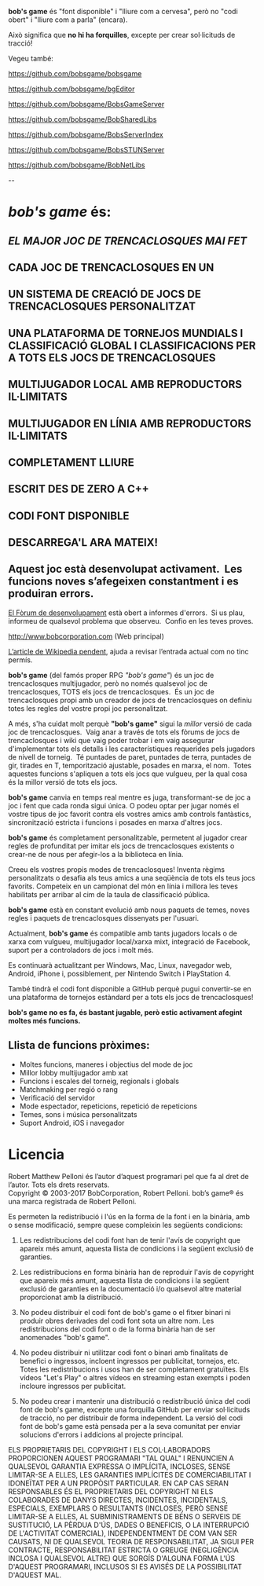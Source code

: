 **bob's game** és "font disponible" i "lliure com a cervesa", però no "codi obert" i "lliure com a parla" (encara).

Això significa que **no hi ha forquilles**, excepte per crear sol·licituds de tracció!

Vegeu també:

https://github.com/bobsgame/bobsgame

https://github.com/bobsgame/bgEditor

https://github.com/bobsgame/BobsGameServer

https://github.com/bobsgame/BobSharedLibs

https://github.com/bobsgame/BobsServerIndex

https://github.com/bobsgame/BobsSTUNServer

https://github.com/bobsgame/BobNetLibs


--

# *bob's game* és:

## *EL MAJOR JOC DE TRENCACLOSQUES MAI FET*

## CADA JOC DE TRENCACLOSQUES EN UN

## UN SISTEMA DE CREACIÓ DE JOCS DE TRENCACLOSQUES PERSONALITZAT

## UNA PLATAFORMA DE TORNEJOS MUNDIALS I CLASSIFICACIÓ GLOBAL I CLASSIFICACIONS PER A TOTS ELS JOCS DE TRENCACLOSQUES

## MULTIJUGADOR LOCAL AMB REPRODUCTORS IL·LIMITATS

## MULTIJUGADOR EN LÍNIA AMB REPRODUCTORS IL·LIMITATS

## COMPLETAMENT LLIURE

## ESCRIT DES DE ZERO A C++

## CODI FONT DISPONIBLE

## DESCARREGA'L ARA MATEIX!

## Aquest joc està desenvolupat activament.  Les funcions noves s’afegeixen constantment i es produiran errors.

[El Fòrum de desenvolupament](http://bobsgame.com/forum) està obert a informes d'errors.  Si us plau, informeu de qualsevol problema que observeu.  Confio en les teves proves.

http://www.bobcorporation.com (Web principal)

[L’article de Wikipedia pendent](https://en.wikipedia.org/w/index.php?title=Bob%27s_Game&oldid=713042467), ajuda a revisar l’entrada actual com no tinc permís.

**bob's game** (del famós proper RPG *"bob's game"*) és un joc de trencaclosques multijugador, però no només qualsevol joc de trencaclosques, TOTS els jocs de trencaclosques.  És un joc de trencaclosques propi amb un creador de jocs de trencaclosques on definiu totes les regles del vostre propi joc personalitzat.

A més, s'ha cuidat molt perquè **"bob's game"** sigui la *millor* versió de cada joc de trencaclosques.  Vaig anar a través de tots els fòrums de jocs de trencaclosques i wiki que vaig poder trobar i em vaig assegurar d'implementar tots els detalls i les característiques requerides pels jugadors de nivell de torneig.  Té puntades de paret, puntades de terra, puntades de gir, tirades en T, temporització ajustable, posades en marxa, el nom.  Totes aquestes funcions s'apliquen a tots els jocs que vulgueu, per la qual cosa és la millor versió de tots els jocs.

**bob's game** canvia en temps real mentre es juga, transformant-se de joc a joc i fent que cada ronda sigui única.  O podeu optar per jugar només el vostre tipus de joc favorit contra els vostres amics amb controls fantàstics, sincronització estricta i funcions i posades en marxa d'altres jocs.

**bob's game** és completament personalitzable, permetent al jugador crear regles de profunditat per imitar els jocs de trencaclosques existents o crear-ne de nous per afegir-los a la biblioteca en línia.

Creeu els vostres propis modes de trencaclosques!  Inventa règims personalitzats o desafia als teus amics a una seqüència de tots els teus jocs favorits.  Competeix en un campionat del món en línia i millora les teves habilitats per arribar al cim de la taula de classificació pública.

**bob's game** està en constant evolució amb nous paquets de temes, noves regles i paquets de trencaclosques dissenyats per l'usuari.

Actualment, **bob's game** és compatible amb tants jugadors locals o de xarxa com vulgueu, multijugador local/xarxa mixt, integració de Facebook, suport per a controladors de jocs i molt més.

Es continuarà actualitzant per Windows, Mac, Linux, navegador web, Android, iPhone i, possiblement, per Nintendo Switch i PlayStation 4.

També tindrà el codi font disponible a GitHub perquè pugui convertir-se en una plataforma de tornejos estàndard per a tots els jocs de trencaclosques!

**bob's game no es fa, és bastant jugable, però estic activament afegint moltes més funcions.**

## Llista de funcions pròximes:
* Moltes funcions, maneres i objectius del mode de joc
* Millor lobby multijugador amb xat
* Funcions i escales del torneig, regionals i globals
* Matchmaking per regió o rang
* Verificació del servidor
* Mode espectador, repeticions, repetició de repeticions
* Temes, sons i música personalitzats
* Suport Android, iOS i navegador

# Licencia
Robert Matthew Pelloni és l’autor d’aquest programari pel que fa al dret de l’autor. Tots els drets reservats.<br />
Copyright © 2003-2017 BobCorporation, Robert Pelloni. bob’s game® és una marca registrada de Robert Pelloni.

Es permeten la redistribució i l'ús en la forma de la font i en la binària, amb o sense modificació, sempre quese compleixin les següents condicions:

1. Les redistribucions del codi font han de tenir l'avís de copyright que apareix més amunt, aquesta llista de condicions i la següent exclusió de garanties.

2. Les redistribucions en forma binària han de reproduir l'avís de copyright que apareix més amunt, aquesta llista de condicions i la següent exclusió de garanties en la documentació i/o qualsevol altre material proporcionat amb la distribució.

3. No podeu distribuir el codi font de bob's game o el fitxer binari ni produir obres derivades del codi font sota un altre nom. Les redistribucions del codi font o de la forma binària han de ser anomenades "bob's game".

4. No podeu distribuir ni utilitzar codi font o binari amb finalitats de benefici o ingressos, incloent ingressos per publicitat, tornejos, etc. Totes les redistribucions i usos han de ser completament gratuïtes. Els vídeos "Let's Play" o altres vídeos en streaming estan exempts i poden incloure ingressos per publicitat.

5. No podeu crear i mantenir una distribució o redistribució única del codi font de bob's game, excepte una forquilla GitHub per enviar sol·licituds de tracció, no per distribuir de forma independent. La versió del codi font de bob's game està pensada per a la seva comunitat per enviar solucions d'errors i addicions al projecte principal.

ELS PROPRIETARIS DEL COPYRIGHT I ELS COL·LABORADORS PROPORCIONEN AQUEST PROGRAMARI "TAL QUAL" I RENUNCIEN A QUALSEVOL GARANTIA EXPRESSA O IMPLÍCITA, INCLOSES, SENSE LIMITAR-SE A ELLES, LES GARANTIES IMPLÍCITES DE COMERCIABILITAT I IDONEÏTAT PER A UN PROPÒSIT PARTICULAR. EN CAP CAS SERAN RESPONSABLES ÉS EL PROPRIETARIS DEL COPYRIGHT NI ELS COLABORADES DE DANYS DIRECTES, INCIDENTES, INCIDENTALS, ESPECIALS, EXEMPLARS O RESULTANTS (INCLOSES, PERÒ SENSE LIMITAR-SE A ELLES, AL SUBMINISTRAMENTS DE BÉNS O SERVEIS DE SUSTITUCIÓ, LA PÈRDUA D'ÚS, DADES O BENEFICIS, O LA INTERRUPCIÓ DE L'ACTIVITAT COMERCIAL), INDEPENDENTMENT DE COM VAN SER CAUSATS, NI DE QUALSEVOL TEORIA DE RESPONSABILITAT, JA SIGUI PER CONTRACTE, RESPONSABILITAT ESTRICTA O GREUGE (NEGLIGÈNCIA INCLOSA I QUALSEVOL ALTRE) QUE SORGÍS D'ALGUNA FORMA L'ÚS D'AQUEST PROGRAMARI, INCLUSOS SI ES AVISÉS DE LA POSSIBILITAT D'AQUEST MAL.
